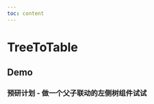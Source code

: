 ```yaml
---
toc: content
---
```


# TreeToTable

## Demo

### 预研计划 - 做一个父子联动的左侧树组件试试

<code src='./demos/one-level.tsx' title='基础使用' description='一层数据的使用，但是建议写一个ListToTable的组件吧，用树来做列表数据展示，总归怪怪的'></code>
<code src='./demos/mutiple-level.tsx' title='多层数据' description='目前支持两层及两层以上数据的展示'></code>
<code src='./demos/asset/index.tsx' title='资产场景' description='在Form表单中的展示'></code>
<code src='./demos/identity/index.tsx' title='身份场景' description='在Form表单中的展示'></code>
